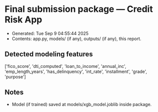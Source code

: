 # Final submission package — Credit Risk App
- Generated: Tue Sep  9 04:55:44 2025
- Contents: app.py, models/ (if any), outputs/ (if any), this report.

## Detected modeling features
['fico_score', 'dti_computed', 'loan_to_income', 'annual_inc', 'emp_length_years', 'has_delinquency', 'int_rate', 'installment', 'grade', 'purpose']

## Notes
- Model (if trained) saved at models/xgb_model.joblib inside package.